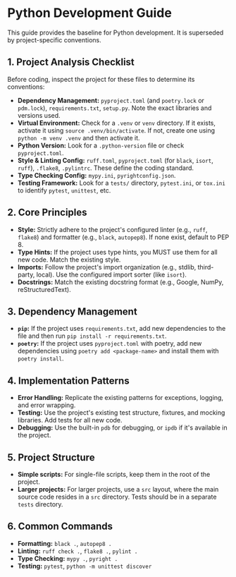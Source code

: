 # Python Development Guide

This guide provides the baseline for Python development. It is superseded by project-specific conventions.

## 1. Project Analysis Checklist

Before coding, inspect the project for these files to determine its conventions:

- **Dependency Management:** `pyproject.toml` (and `poetry.lock` or `pdm.lock`), `requirements.txt`, `setup.py`. Note the exact libraries and versions used.
- **Virtual Environment:** Check for a `.venv` or `venv` directory. If it exists, activate it using `source .venv/bin/activate`. If not, create one using `python -m venv .venv` and then activate it.
- **Python Version:** Look for a `.python-version` file or check `pyproject.toml`.
- **Style & Linting Config:** `ruff.toml`, `pyproject.toml` (for `black`, `isort`, `ruff`), `.flake8`, `.pylintrc`. These define the coding standard.
- **Type Checking Config:** `mypy.ini`, `pyrightconfig.json`.
- **Testing Framework:** Look for a `tests/` directory, `pytest.ini`, or `tox.ini` to identify `pytest`, `unittest`, etc.

## 2. Core Principles

- **Style:** Strictly adhere to the project's configured linter (e.g., `ruff`, `flake8`) and formatter (e.g., `black`, `autopep8`). If none exist, default to PEP 8.
- **Type Hints:** If the project uses type hints, you MUST use them for all new code. Match the existing style.
- **Imports:** Follow the project's import organization (e.g., stdlib, third-party, local). Use the configured import sorter (like `isort`).
- **Docstrings:** Match the existing docstring format (e.g., Google, NumPy, reStructuredText).

## 3. Dependency Management

- **`pip`:** If the project uses `requirements.txt`, add new dependencies to the file and then run `pip install -r requirements.txt`.
- **`poetry`:** If the project uses `pyproject.toml` with poetry, add new dependencies using `poetry add <package-name>` and install them with `poetry install`.

## 4. Implementation Patterns

- **Error Handling:** Replicate the existing patterns for exceptions, logging, and error wrapping.
- **Testing:** Use the project's existing test structure, fixtures, and mocking libraries. Add tests for all new code.
- **Debugging:** Use the built-in `pdb` for debugging, or `ipdb` if it's available in the project.

## 5. Project Structure

- **Simple scripts:** For single-file scripts, keep them in the root of the project.
- **Larger projects:** For larger projects, use a `src` layout, where the main source code resides in a `src` directory. Tests should be in a separate `tests` directory.

## 6. Common Commands

- **Formatting:** `black .`, `autopep8 .`
- **Linting:** `ruff check .`, `flake8 .`, `pylint .`
- **Type Checking:** `mypy .`, `pyright .`
- **Testing:** `pytest`, `python -m unittest discover`